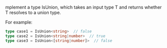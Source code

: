 mplement a type IsUnion, which takes an input type T and returns whether T resolves to a union type.

For example:

```ts
type case1 = IsUnion<string>  // false
type case2 = IsUnion<string|number>  // true
type case3 = IsUnion<[string|number]>  // false
